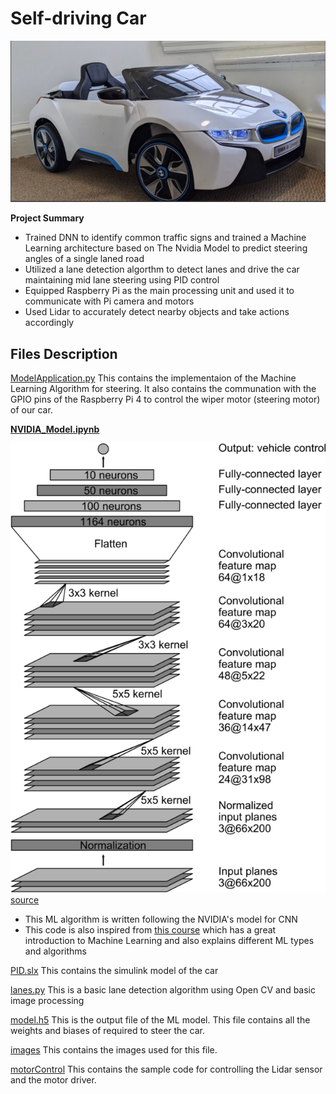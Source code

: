 # Self-driving Car
![](/images/pic01.jpg)

**Project Summary**

- Trained DNN to identify common traffic signs and trained a Machine Learning architecture based on The Nvidia Model to predict steering angles of a single laned road
- Utilized a lane detection algorthm to detect lanes and drive the car maintaining mid lane steering using PID control
- Equipped Raspberry Pi as the main processing unit and used it to communicate with Pi camera and motors
- Used Lidar to accurately detect nearby objects and take actions accordingly

## Files Description

[ModelApplication.py](/ModelApplication.py) 
This contains the implementaion of the Machine Learning Algorithm for steering. It also contains the communation with the GPIO pins of the Raspberry Pi 4 to control the wiper motor (steering motor) of our car. 

**[NVIDIA_Model.ipynb](/NVIDIA_Model.ipynb)**

![](/images/cnn-architecture.png)
[source](https://www.google.com/url?sa=i&url=https%3A%2F%2Fdeveloper.nvidia.com%2Fblog%2Fdeep-learning-self-driving-cars%2F&psig=AOvVaw0MfS5_e0LZlX-ZPg8U-KUy&ust=1617740053200000&source=images&cd=vfe&ved=0CAIQjRxqFwoTCPitwLz15-8CFQAAAAAdAAAAABAD)

- This ML algorithm is written following the NVIDIA's model for CNN
- This code is also inspired from [this course](https://www.udemy.com/course/applied-deep-learningtm-the-complete-self-driving-car-course/) which has a great introduction to Machine Learning and also explains different ML types and algorithms 

[PID.slx](/PID.slx)
This contains the simulink model of the car

[lanes.py](/lanes.py)
This is a basic lane detection algorithm using Open CV and basic image processing

[model.h5](/model.h5)
This is the output file of the ML model. This file contains all the weights and biases of required to steer the car.

[images](/images)
This contains the images used for this file.

[motorControl](/motorControl)
This contains the sample code for controlling the Lidar sensor and the motor driver.
